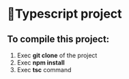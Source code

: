 # 🚀Typescript project
## To compile this project:
1. Exec **git clone** of the project
2. Exec **npm install**
3. Exec **tsc** command